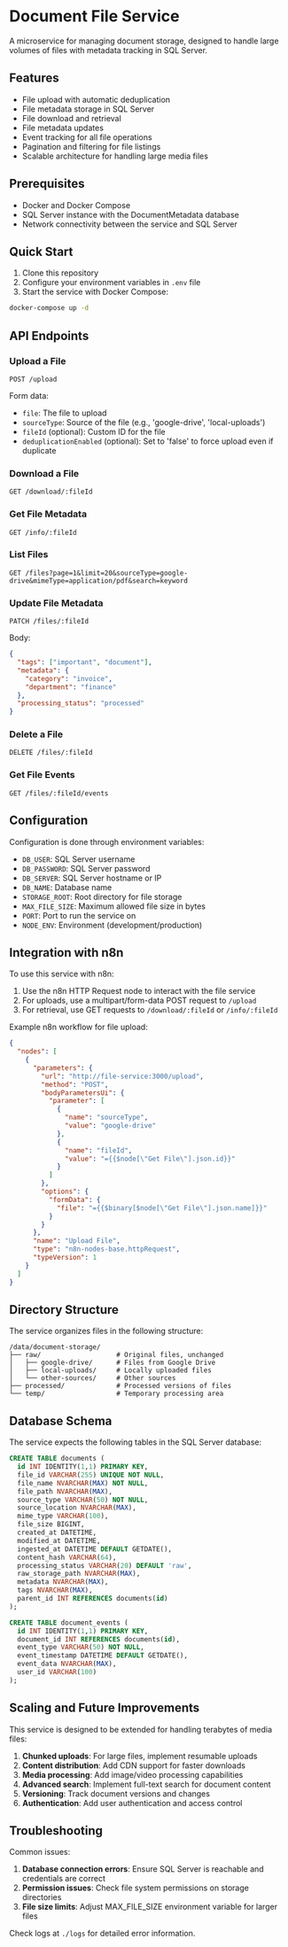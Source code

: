 # Document File Service

A microservice for managing document storage, designed to handle large volumes of files with metadata tracking in SQL Server.

## Features

- File upload with automatic deduplication
- File metadata storage in SQL Server
- File download and retrieval
- File metadata updates
- Event tracking for all file operations
- Pagination and filtering for file listings
- Scalable architecture for handling large media files

## Prerequisites

- Docker and Docker Compose
- SQL Server instance with the DocumentMetadata database
- Network connectivity between the service and SQL Server

## Quick Start

1. Clone this repository
2. Configure your environment variables in `.env` file
3. Start the service with Docker Compose:

```bash
docker-compose up -d
```

## API Endpoints

### Upload a File

```
POST /upload
```

Form data:
- `file`: The file to upload
- `sourceType`: Source of the file (e.g., 'google-drive', 'local-uploads')
- `fileId` (optional): Custom ID for the file
- `deduplicationEnabled` (optional): Set to 'false' to force upload even if duplicate

### Download a File

```
GET /download/:fileId
```

### Get File Metadata

```
GET /info/:fileId
```

### List Files

```
GET /files?page=1&limit=20&sourceType=google-drive&mimeType=application/pdf&search=keyword
```

### Update File Metadata

```
PATCH /files/:fileId
```

Body:
```json
{
  "tags": ["important", "document"],
  "metadata": {
    "category": "invoice",
    "department": "finance"
  },
  "processing_status": "processed"
}
```

### Delete a File

```
DELETE /files/:fileId
```

### Get File Events

```
GET /files/:fileId/events
```

## Configuration

Configuration is done through environment variables:

- `DB_USER`: SQL Server username
- `DB_PASSWORD`: SQL Server password
- `DB_SERVER`: SQL Server hostname or IP
- `DB_NAME`: Database name
- `STORAGE_ROOT`: Root directory for file storage
- `MAX_FILE_SIZE`: Maximum allowed file size in bytes
- `PORT`: Port to run the service on
- `NODE_ENV`: Environment (development/production)

## Integration with n8n

To use this service with n8n:

1. Use the n8n HTTP Request node to interact with the file service
2. For uploads, use a multipart/form-data POST request to `/upload`
3. For retrieval, use GET requests to `/download/:fileId` or `/info/:fileId`

Example n8n workflow for file upload:

```json
{
  "nodes": [
    {
      "parameters": {
        "url": "http://file-service:3000/upload",
        "method": "POST",
        "bodyParametersUi": {
          "parameter": [
            {
              "name": "sourceType",
              "value": "google-drive"
            },
            {
              "name": "fileId",
              "value": "={{$node[\"Get File\"].json.id}}"
            }
          ]
        },
        "options": {
          "formData": {
            "file": "={{$binary[$node[\"Get File\"].json.name]}}"
          }
        }
      },
      "name": "Upload File",
      "type": "n8n-nodes-base.httpRequest",
      "typeVersion": 1
    }
  ]
}
```

## Directory Structure

The service organizes files in the following structure:

```
/data/document-storage/
├── raw/                   # Original files, unchanged
│   ├── google-drive/      # Files from Google Drive
│   ├── local-uploads/     # Locally uploaded files
│   └── other-sources/     # Other sources
├── processed/             # Processed versions of files
└── temp/                  # Temporary processing area
```

## Database Schema

The service expects the following tables in the SQL Server database:

```sql
CREATE TABLE documents (
  id INT IDENTITY(1,1) PRIMARY KEY,
  file_id VARCHAR(255) UNIQUE NOT NULL,
  file_name NVARCHAR(MAX) NOT NULL,
  file_path NVARCHAR(MAX),
  source_type VARCHAR(50) NOT NULL,
  source_location NVARCHAR(MAX),
  mime_type VARCHAR(100),
  file_size BIGINT,
  created_at DATETIME,
  modified_at DATETIME,
  ingested_at DATETIME DEFAULT GETDATE(),
  content_hash VARCHAR(64),
  processing_status VARCHAR(20) DEFAULT 'raw',
  raw_storage_path NVARCHAR(MAX),
  metadata NVARCHAR(MAX),
  tags NVARCHAR(MAX),
  parent_id INT REFERENCES documents(id)
);

CREATE TABLE document_events (
  id INT IDENTITY(1,1) PRIMARY KEY,
  document_id INT REFERENCES documents(id),
  event_type VARCHAR(50) NOT NULL,
  event_timestamp DATETIME DEFAULT GETDATE(),
  event_data NVARCHAR(MAX),
  user_id VARCHAR(100)
);
```

## Scaling and Future Improvements

This service is designed to be extended for handling terabytes of media files:

1. **Chunked uploads**: For large files, implement resumable uploads
2. **Content distribution**: Add CDN support for faster downloads
3. **Media processing**: Add image/video processing capabilities
4. **Advanced search**: Implement full-text search for document content
5. **Versioning**: Track document versions and changes
6. **Authentication**: Add user authentication and access control

## Troubleshooting

Common issues:

1. **Database connection errors**: Ensure SQL Server is reachable and credentials are correct
2. **Permission issues**: Check file system permissions on storage directories
3. **File size limits**: Adjust MAX_FILE_SIZE environment variable for larger files

Check logs at `./logs` for detailed error information.